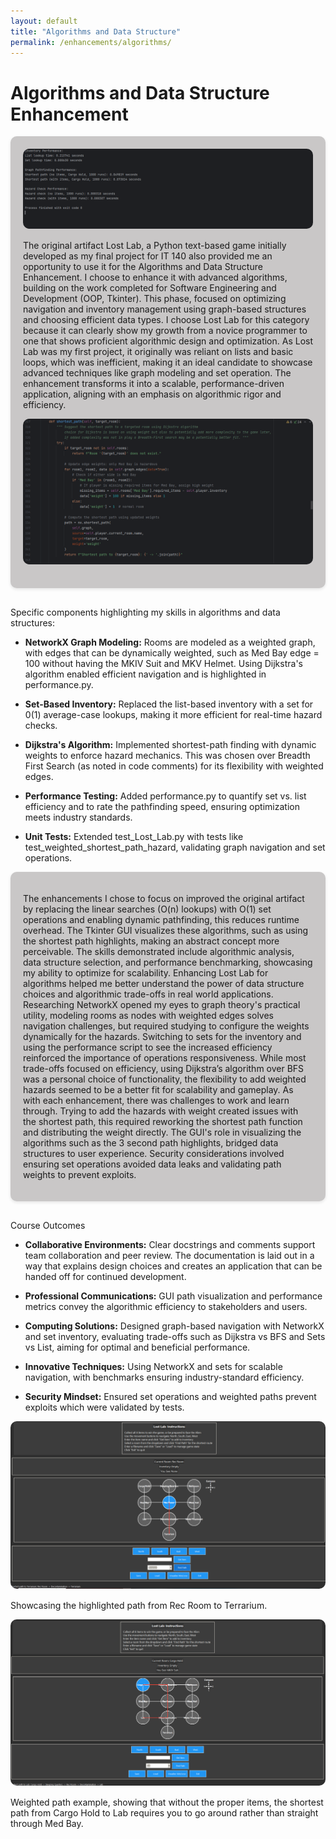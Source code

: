 ```yaml
---
layout: default
title: "Algorithms and Data Structure"
permalink: /enhancements/algorithms/
---
```


# Algorithms and Data Structure Enhancement 

<div style="background-color: #c9c7c7; padding: 20px; border-radius: 10px; box-shadow: 0 2px 5px rgba(0,0,0,0.1); margin-bottom: 30px;">

<!-- Performance Screenshot -->
<div style="text-align:center; margin-bottom: 15px;">
  <img src="images/performance.png" alt="Lost Lab Performance Screenshot" style="max-width:100%; border-radius:10px;">
</div>

The original artifact Lost Lab, a Python text-based game initially developed as my final project for IT 140 also provided me an opportunity to use it for the Algorithms and Data Structure Enhancement. I choose to enhance it with advanced algorithms, building on the work completed for Software Engineering and Development (OOP, Tkinter). This phase, focused on optimizing navigation and inventory management using graph-based structures and choosing efficient data types. I choose Lost Lab for this category because it can clearly show my growth from a novice programmer to one that shows proficient algorithmic design and optimization. As Lost Lab was my first project, it originally was reliant on lists and basic loops, which was inefficient, making it an ideal candidate to showcase advanced techniques like graph modeling and set operation. The enhancement transforms it into a scalable, performance-driven application, aligning with an emphasis on algorithmic rigor and efficiency. 

<!-- Shortest Path Screenshot -->
<div style="text-align:center; margin-bottom: 15px;">
  <img src="images/shortestpath.png" alt="Shortest Path Code Screenshot" style="max-width:100%; border-radius:10px;">
</div>

</div>

Specific components highlighting my skills in algorithms and data structures:

- **NetworkX Graph Modeling:** Rooms are modeled as a weighted graph, with edges that can be dynamically weighted, such as Med Bay edge = 100 without having the MKIV Suit and MKV Helmet. Using Dijkstra's algorithm enabled efficient navigation and is highlighted in performance.py.

- **Set-Based Inventory:** Replaced the list-based inventory with a set for 0(1) average-case lookups, making it more efficient for real-time hazard checks.

- **Dijkstra's Algorithm:** Implemented shortest-path finding with dynamic weights to enforce hazard mechanics. This was chosen over Breadth First Search (as noted in code comments) for its flexibility with weighted edges.

- **Performance Testing:** Added performance.py to quantify set vs. list efficiency and to rate the pathfinding speed, ensuring optimization meets industry standards.

- **Unit Tests:** Extended test_Lost_Lab.py with tests like test_weighted_shortest_path_hazard, validating graph navigation and set operations.   
  
<div style="background-color: #c9c7c7; padding: 20px; border-radius: 10px; box-shadow: 0 2px 5px rgba(0,0,0,0.1); margin-bottom: 30px;">

The enhancements I chose to focus on improved the original artifact by replacing the linear searches (O(n) lookups) with O(1) set operations and enabling dynamic pathfinding, this reduces runtime overhead. The Tkinter GUI visualizes these algorithms, such as using the shortest path highlights, making an abstract concept more perceivable. The skills demonstrated include algorithmic analysis, data structure selection, and performance benchmarking, showcasing my ability to optimize for scalability. Enhancing Lost Lab for algorithms helped me better understand the power of data structure choices and algorithmic trade-offs in real world applications. Researching NetworkX opened my eyes to graph theory's practical utility, modeling rooms as nodes with weighted edges solves navigation challenges, but required studying to configure the weights dynamically for the hazards. Switching to sets for the inventory and using the performance script to see the increased efficiency reinforced the importance of operations responsiveness. While most trade-offs focused on efficiency, using Dijkstra’s algorithm over BFS was a personal choice of functionality, the flexibility to add weighted hazards seemed to be a better fit for scalability and gameplay. As with each enhancement, there was challenges to work and learn through. Trying to add the hazards with weight created issues with the shortest path, this required reworking the shortest path function and distributing the weight directly. The GUI's role in visualizing the algorithms such as the 3 second path highlights, bridged data structures to user experience. Security considerations involved ensuring set operations avoided data leaks and validating path weights to prevent exploits. 

</div>

Course Outcomes

- **Collaborative Environments:** Clear docstrings and comments support team collaboration and peer review. The documentation is laid out in a way that explains design choices and creates an application that can be handed off for continued development.

- **Professional Communications:** GUI path visualization and performance metrics convey the algorithmic efficiency to stakeholders and users.

- **Computing Solutions:** Designed graph-based navigation with NetworkX and set inventory, evaluating trade-offs such as Dijkstra vs BFS and Sets vs List, aiming for optimal and beneficial performance.

- **Innovative Techniques:** Using NetworkX and sets for scalable navigation, with benchmarks ensuring industry-standard efficiency.

- **Security Mindset:** Ensured set operations and weighted paths prevent exploits which were validated by tests.

<!-- Highlighted Path Example -->
<div style="text-align:center; margin-bottom: 15px;">
  <img src="images/hpexample.png" alt="Highlighted Path Example Lost Lab" style="max-width:100%; border-radius:10px;">
</div>

Showcasing the highlighted path from Rec Room to Terrarium.

<!-- Weighted Path Example -->
<div style="text-align:center; margin-bottom: 15px;">
  <img src="images/weightedexample.png" alt="Weighted Path Example Lost Lab" style="max-width:100%; border-radius:10px;">
</div>

Weighted path example, showing that without the proper items, the shortest path from Cargo Hold to Lab requires you to go around rather than straight through Med Bay. 
